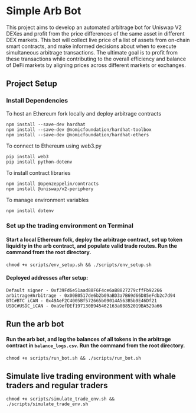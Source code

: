 # Simple Arb Bot 
This project aims to develop an automated arbitrage bot for Uniswap V2 DEXes and profit from the price differences of the same asset in different DEX markets. This bot will collect live price of a list of assets from on-chain smart contracts, and make informed decisions about when to execute simultaneous arbitrage transactions. The ultimate goal is to profit from these transactions while contributing to the overall efficiency and balance of DeFi markets by aligning prices across different markets or exchanges. 

## Project Setup
### Install Dependencies
To host an Ethereum fork locally and deploy arbitrage contracts

    npm install --save-dev hardhat 
    npm install --save-dev @nomicfoundation/hardhat-toolbox
    npm install --save-dev @nomicfoundation/hardhat-ethers
    
To connect to Ethereum using web3.py

    pip install web3
    pip install python-dotenv

To install contract libraries

    npm install @openzeppelin/contracts
    npm install @uniswap/v2-periphery


To manage environment variables

    npm install dotenv


### Set up the trading environment on Terminal
#### Start a local Ethereum folk, deploy the arbitrage contract, set up token liquidity in the arb contract, and populate valid trade routes. Run the command from the root directory.
```
chmod +x scripts/env_setup.sh && ./scripts/env_setup.sh
```

#### Deployed addresses after setup:
    Default signer - 0xf39Fd6e51aad88F6F4ce6aB8827279cffFb92266
    arbitrage#Arbitrage - 0x00B0517de6b2b09aBD3a7B69d66D85eFdb2c7d94
    BTC#BTC_iCAN - 0x49AeF2C4005Bf572665b09014A563B5b9E46Df21
    USDC#USDC_iCAN - 0xa9efDEf197130B945462163a0B852019BA529a66

## Run the arb bot
#### Run the arb bot, and log the balances of all tokens in the arbitrage contract in `balance_logs.csv`. Run the command from the root directory.
```
chmod +x scripts/run_bot.sh && ./scripts/run_bot.sh
```

## Simulate live trading environment with whale traders and regular traders
```
chmod +x scripts/simulate_trade_env.sh && ./scripts/simulate_trade_env.sh
```